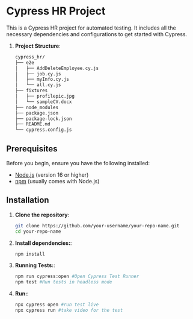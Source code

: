 # Cypress HR Project

This is a Cypress HR project for automated testing. It includes all the necessary dependencies and configurations to get started with Cypress.

1. **Project Structure**:
   ```bash
   cypress_hr/
   ├── e2e
   │   ├── AddDeleteEmployee.cy.js
   │   ├── job.cy.js
   │   ├── myInfo.cy.js
   │   └── all.cy.js
   ├── fixtures
   │   ├── profilepic.jpg
   │   └── sampleCV.docx
   ├── node_modules
   ├── package.json
   ├── package-lock.json
   ├── README.md
   └── cypress.config.js

## Prerequisites

Before you begin, ensure you have the following installed:

- [Node.js](https://nodejs.org/) (version 16 or higher)
- [npm](https://www.npmjs.com/) (usually comes with Node.js)

## Installation

1. **Clone the repository**:
   ```bash
   git clone https://github.com/your-username/your-repo-name.git
   cd your-repo-name

2. **Install dependencies:**:
   ```bash
   npm install

3. **Running Tests:**:
   ```bash
   npm run cypress:open #Open Cypress Test Runner
   npm test #Run tests in headless mode

4. **Run:**:
   ```bash
   npx cypress open #run test live
   npx cypress run #take video for the test
